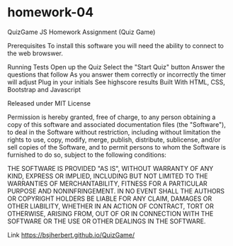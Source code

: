 # homework-04
QuizGame
JS Homework Assignment (Quiz Game)

Prerequisites
To install this software you will need the ability to connect to the web browswer.

Running Tests
Open up the Quiz
Select the "Start Quiz" button
Answer the questions that follow
As you answer them correctly or incorrectly the timer will adjust
Plug in your initials
See highscore results
Built With
HTML, CSS, Bootstrap and Javascript

Released under MIT License


Permission is hereby granted, free of charge, to any person obtaining a copy of this software and associated documentation files (the "Software"), to deal in the Software without restriction, including without limitation the rights to use, copy, modify, merge, publish, distribute, sublicense, and/or sell copies of the Software, and to permit persons to whom the Software is furnished to do so, subject to the following conditions:


THE SOFTWARE IS PROVIDED "AS IS", WITHOUT WARRANTY OF ANY KIND, EXPRESS OR IMPLIED, INCLUDING BUT NOT LIMITED TO THE WARRANTIES OF MERCHANTABILITY, FITNESS FOR A PARTICULAR PURPOSE AND NONINFRINGEMENT. IN NO EVENT SHALL THE AUTHORS OR COPYRIGHT HOLDERS BE LIABLE FOR ANY CLAIM, DAMAGES OR OTHER LIABILITY, WHETHER IN AN ACTION OF CONTRACT, TORT OR OTHERWISE, ARISING FROM, OUT OF OR IN CONNECTION WITH THE SOFTWARE OR THE USE OR OTHER DEALINGS IN THE SOFTWARE.



Link
https://bsjherbert.github.io/QuizGame/
